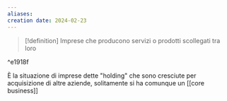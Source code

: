 ```yaml
---
aliases: 
creation date: 2024-02-23
---
```


>[!definition]
>Imprese che producono servizi o prodotti scollegati tra loro

^e1918f


È la situazione di imprese dette "holding" che sono cresciute per acquisizione di altre aziende, solitamente si ha comunque un [[core business]]